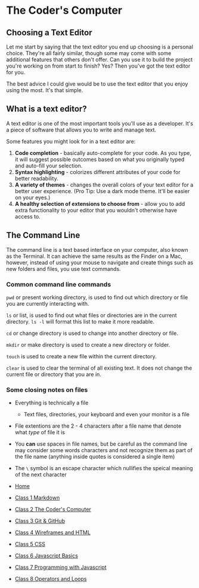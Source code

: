 # The Coder's Computer

## Choosing a Text Editor

Let me start by saying that the text editor you end up choosing is a personal choice. They're all fairly similar, though some may come with some additional
features that others don't offer. Can you use it to build the project you're working on from start to finish? Yes? Then you've got the text editor for you.

The best advice I could give would be to use the text editor that you enjoy using the most. It's that simple.

## What is a text editor?

A text editor is one of the most important tools you'll use as a developer. It's a piece of software that allows you to write and manage text.

Some features you might look for in a text editor are:

1. **Code completion** - basically auto-complete for your code. As you type, it will suggest possible outcomes based on what you originally typed and auto-fill your selection.
2. **Syntax highlighting** - colorizes different attributes of your code for better readability.
3. **A variety of themes** - changes the overall colors of your text editor for a better user experience. (Pro Tip: Use a dark mode theme. It'll be easier on your eyes.)
4. **A healthy selection of extensions to choose from** - allow you to add extra functionality to your editor that you wouldn't otherwise have access to.

## The Command Line

The command line is a text based interface on your computer, also known as the Terminal. It can achieve the same results as the Finder on a Mac, however, instead of using your mouse to navigate and create things such as new folders and files, you use text commands.

### Common command line commands

`pwd` or present working directory, is used to find out which directory or file you are currently interacting with.

`ls` or list, is used to find out what files or directories are in the current directory. `ls -l` will format this list to make it more readable.

`cd` or change directory is used to change into another directory or file.

`mkdir` or make directory is used to create a new directory or folder.

`touch` is used to create a new file within the current directory.

`clear` is used to clear the terminal of all existing text. It does not change the current file or directory that you are in.

### Some closing notes on files

- Everything is technically a file

  - Text files, directories, your keyboard and even your monitor is a file

- File extentions are the 2 - 4 characters after a file name that denote what *type* of file it is

- You **can** use spaces in file names, but be careful as the command line may consider some words characters and not recognize them as part of the file name (anything inside quotes is considered a single item)

- The `\` symbol is an escape character which nullifies the speical meaning of the next character

- [Home](README.md)
- [Class 1 Markdown](class1.md)
- [Class 2 The Coder's Computer](class2.md)
- [Class 3 Git & GitHub](class3.md)
- [Class 4 Wireframes and HTML](class4.md)
- [Class 5 CSS](class5.md)
- [Class 6 Javascript Basics](class6.md)
- [Class 7 Programming with Javascript](class7.md)
- [Class 8 Operators and Loops](class8.md)
